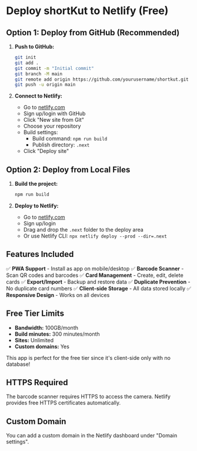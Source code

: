 # Deploy shortKut to Netlify (Free)

## Option 1: Deploy from GitHub (Recommended)

1. **Push to GitHub:**
   ```bash
   git init
   git add .
   git commit -m "Initial commit"
   git branch -M main
   git remote add origin https://github.com/yourusername/shortkut.git
   git push -u origin main
   ```

2. **Connect to Netlify:**
   - Go to [netlify.com](https://netlify.com)
   - Sign up/login with GitHub
   - Click "New site from Git"
   - Choose your repository
   - Build settings:
     - Build command: `npm run build`
     - Publish directory: `.next`
   - Click "Deploy site"

## Option 2: Deploy from Local Files

1. **Build the project:**
   ```bash
   npm run build
   ```

2. **Deploy to Netlify:**
   - Go to [netlify.com](https://netlify.com)
   - Sign up/login
   - Drag and drop the `.next` folder to the deploy area
   - Or use Netlify CLI: `npx netlify deploy --prod --dir=.next`

## Features Included

✅ **PWA Support** - Install as app on mobile/desktop
✅ **Barcode Scanner** - Scan QR codes and barcodes
✅ **Card Management** - Create, edit, delete cards
✅ **Export/Import** - Backup and restore data
✅ **Duplicate Prevention** - No duplicate card numbers
✅ **Client-side Storage** - All data stored locally
✅ **Responsive Design** - Works on all devices

## Free Tier Limits

- **Bandwidth:** 100GB/month
- **Build minutes:** 300 minutes/month
- **Sites:** Unlimited
- **Custom domains:** Yes

This app is perfect for the free tier since it's client-side only with no database!

## HTTPS Required

The barcode scanner requires HTTPS to access the camera. Netlify provides free HTTPS certificates automatically.

## Custom Domain

You can add a custom domain in the Netlify dashboard under "Domain settings".
